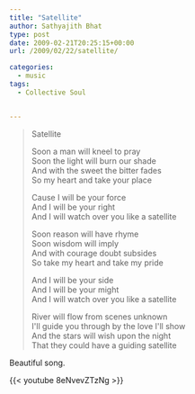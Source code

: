 ```yaml
---
title: "Satellite"
author: Sathyajith Bhat
type: post
date: 2009-02-21T20:25:15+00:00
url: /2009/02/22/satellite/

categories:
  - music
tags:
  - Collective Soul


---
```

> Satellite
> 
> Soon a man will kneel to pray  
> Soon the light will burn our shade  
> And with the sweet the bitter fades  
> So my heart and take your place
> 
> Cause I will be your force  
> And I will be your right  
> And I will watch over you like a satellite
> 
> Soon reason will have rhyme  
> Soon wisdom will imply  
> And with courage doubt subsides  
> So take my heart and take my pride
> 
> And I will be your side  
> And I will be your might  
> And I will watch over you like a satellite
> 
> River will flow from scenes unknown  
> I'll guide you through by the love I'll show  
> And the stars will wish upon the night  
> That they could have a guiding satellite 

Beautiful song.

{{< youtube 8eNvevZTzNg >}}